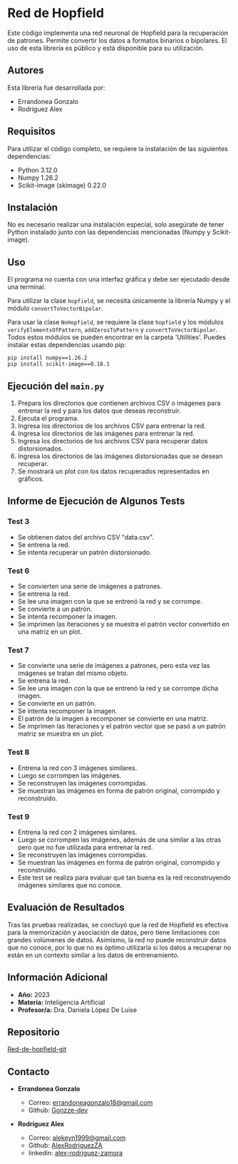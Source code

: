 # Red de Hopfield

Este código implementa una red neuronal de Hopfield para la recuperación de patrones. Permite convertir los datos a formatos binarios o bipolares. El uso de esta librería es público y está disponible para su utilización.

## Autores

Esta librería fue desarrollada por:

- Errandonea Gonzalo
- Rodriguez Alex

## Requisitos

Para utilizar el código completo, se requiere la instalación de las siguientes dependencias:

- Python 3.12.0
- Numpy 1.26.2
- Scikit-image (skimage) 0.22.0

## Instalación

No es necesario realizar una instalación especial, solo asegúrate de tener Python instalado junto con las dependencias mencionadas (Numpy y Scikit-image).

## Uso

El programa no cuenta con una interfaz gráfica y debe ser ejecutado desde una terminal.

Para utilizar la clase `hopfield`, se necesita únicamente la librería Numpy y el módulo `convertToVectorBipolar`.

Para usar la clase `NnHopfield`, se requiere la clase `hopfield` y los módulos `verifyElementsOfPattern`, `addZerosToPattern` y `convertToVectorBipolar`. Todos estos módulos se pueden encontrar en la carpeta 'Utilities'.
Puedes instalar estas dependencias usando pip:

```
pip install numpy==1.26.2
pip install scikit-image==0.18.1
```
## Ejecución del `main.py`

1. Prepara los directorios que contienen archivos CSV o imágenes para entrenar la red y para los datos que deseas reconstruir.
2. Ejecuta el programa.
3. Ingresa los directorios de los archivos CSV para entrenar la red.
4. Ingresa los directorios de las imágenes para entrenar la red.
5. Ingresa los directorios de los archivos CSV para recuperar datos distorsionados.
6. Ingresa los directorios de las imágenes distorsionadas que se desean recuperar.
7. Se mostrará un plot con los datos recuperados representados en gráficos.

## Informe de Ejecución de Algunos Tests

### Test 3

- Se obtienen datos del archivo CSV "data.csv".
- Se entrena la red.
- Se intenta recuperar un patrón distorsionado.

### Test 6

- Se convierten una serie de imágenes a patrones.
- Se entrena la red.
- Se lee una imagen con la que se entrenó la red y se corrompe.
- Se convierte a un patrón.
- Se intenta recomponer la imagen.
- Se imprimen las iteraciones y se muestra el patrón vector convertido en una matriz en un plot.

### Test 7

- Se convierte una serie de imágenes a patrones, pero esta vez las imágenes se tratan del mismo objeto.
- Se entrena la red.
- Se lee una imagen con la que se entrenó la red y se corrompe dicha imagen.
- Se convierte en un patrón.
- Se intenta recomponer la imagen.
- El patrón de la imagen a recomponer se convierte en una matriz.
- Se imprimen las iteraciones y el patrón vector que se pasó a un patrón matriz se muestra en un plot.

### Test 8

- Entrena la red con 3 imágenes similares.
- Luego se corrompen las imágenes.
- Se reconstruyen las imágenes corrompidas.
- Se muestran las imágenes en forma de patrón original, corrompido y reconstruido.

### Test 9

- Entrena la red con 2 imágenes similares.
- Luego se corrompen las imágenes, además de una similar a las otras pero que no fue utilizada para entrenar la red.
- Se reconstruyen las imágenes corrompidas.
- Se muestran las imágenes en forma de patrón original, corrompido y reconstruido.
- Este test se realiza para evaluar qué tan buena es la red reconstruyendo imágenes similares que no conoce.

## Evaluación de Resultados

Tras las pruebas realizadas, se concluyó que la red de Hopfield es efectiva para la memorización y asociación de datos, pero tiene limitaciones con grandes volúmenes de datos. Asimismo, la red no puede reconstruir datos que no conoce, por lo que no es óptimo utilizarla si los datos a recuperar no están en un contexto similar a los datos de entrenamiento.

## Información Adicional

- **Año:** 2023
- **Materia:** Inteligencia Artificial
- **Profesor/a:** Dra. Daniela López De Luise

## Repositorio
[Red-de-hopfield-git](https://github.com/Gonzze-dev/-hopfield-neural-network)

## Contacto

- **Errandonea Gonzalo**
  - Correo: errandoneagonzalo18@gmail.com
  - Github: [Gonzze-dev](https://github.com/Gonzze-dev)

- **Rodriguez Alex**
  - Correo: alekeyn1999@gmail.com
  - Github: [AlexRodriguezZA](https://github.com/AlexRodriguezZA)
  - linkedin: [alex-rodriguez-zamora](https://www.linkedin.com/in/alex-rodriguez-zamora/)